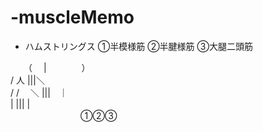 # -muscleMemo

- ハムストリングス
①半模様筋
②半腱様筋
③大腿二頭筋
 
　　（　  |　　　　）  
   /    人    |||＼  
  /    /　 ＼ |||　｜  
            | |||  |  
　　　　　　　　①②③  
        
